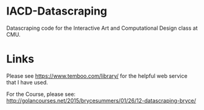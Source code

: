 # IACD-Datascraping
Datascraping code for the Interactive Art and Computational Design class at CMU.

Links
======

Please see https://www.temboo.com/library/ for the helpful web service that I have used.

For the Course, please see: http://golancourses.net/2015/brycesummers/01/26/12-datascraping-bryce/
